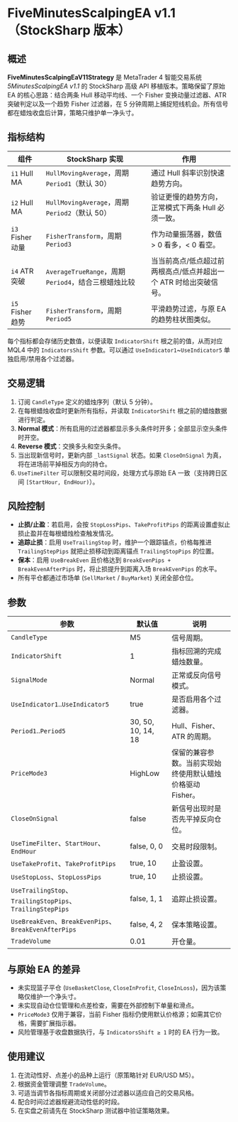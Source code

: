 # FiveMinutesScalpingEA v1.1（StockSharp 版本）

## 概述
**FiveMinutesScalpingEaV11Strategy** 是 MetaTrader 4 智能交易系统 *5MinutesScalpingEA v1.1* 的 StockSharp 高级 API 移植版本。策略保留了原始 EA 的核心思路：结合两条 Hull 移动平均线、一个 Fisher 变换动量过滤器、ATR 突破判定以及一个趋势 Fisher 过滤器，在 5 分钟周期上捕捉短线机会。所有信号都在蜡烛收盘后计算，策略只维护单一净头寸。

## 指标结构
| 组件 | StockSharp 实现 | 作用 |
|------|-----------------|------|
| `i1` Hull MA | `HullMovingAverage`，周期 `Period1`（默认 30） | 通过 Hull 斜率识别快速趋势方向。 |
| `i2` Hull MA | `HullMovingAverage`，周期 `Period2`（默认 50） | 验证更慢的趋势方向，正常模式下两条 Hull 必须一致。 |
| `i3` Fisher 动量 | `FisherTransform`，周期 `Period3` | 作为动量振荡器，数值 > 0 看多，< 0 看空。 |
| `i4` ATR 突破 | `AverageTrueRange`，周期 `Period4`，结合三根蜡烛比较 | 当当前高点/低点超过前两根高点/低点并超出一个 ATR 时给出突破信号。 |
| `i5` Fisher 趋势 | `FisherTransform`，周期 `Period5` | 平滑趋势过滤，与原 EA 的趋势柱状图类似。 |

每个指标都会存储历史数值，以便读取 `IndicatorShift` 根之前的值，从而对应 MQL4 中的 `IndicatorsShift` 参数。可以通过 `UseIndicator1`~`UseIndicator5` 单独启用/禁用各个过滤器。

## 交易逻辑
1. 订阅 `CandleType` 定义的蜡烛序列（默认 5 分钟）。
2. 在每根蜡烛收盘时更新所有指标，并读取 `IndicatorShift` 根之前的蜡烛数据进行判定。
3. **Normal 模式**：所有启用的过滤器都显示多头条件时开多；全部显示空头条件时开空。
4. **Reverse 模式**：交换多头和空头条件。
5. 当出现新信号时，更新内部 `_lastSignal` 状态。如果 `CloseOnSignal` 为真，将在进场前平掉相反方向的持仓。
6. `UseTimeFilter` 可以限制交易时间段，处理方式与原始 EA 一致（支持跨日区间 `[StartHour, EndHour)`）。

## 风险控制
- **止损/止盈**：若启用，会按 `StopLossPips`、`TakeProfitPips` 的距离设置虚拟止损止盈并在每根蜡烛检查触发情况。
- **追踪止损**：启用 `UseTrailingStop` 时，维护一个跟踪锚点，价格每推进 `TrailingStepPips` 就把止损移动到距离锚点 `TrailingStopPips` 的位置。
- **保本**：启用 `UseBreakEven` 且价格达到 `BreakEvenPips + BreakEvenAfterPips` 时，将止损提升到距离入场 `BreakEvenPips` 的水平。
- 所有平仓都通过市场单 (`SellMarket` / `BuyMarket`) 关闭全部仓位。

## 参数
| 参数 | 默认值 | 说明 |
|------|--------|------|
| `CandleType` | M5 | 信号周期。 |
| `IndicatorShift` | 1 | 指标回溯的完成蜡烛数量。 |
| `SignalMode` | Normal | 正常或反向信号模式。 |
| `UseIndicator1`..`UseIndicator5` | true | 是否启用各个过滤器。 |
| `Period1`..`Period5` | 30, 50, 10, 14, 18 | Hull、Fisher、ATR 的周期。 |
| `PriceMode3` | HighLow | 保留的兼容参数。当前实现始终使用默认蜡烛价格驱动 Fisher。 |
| `CloseOnSignal` | false | 新信号出现时是否先平掉反向仓位。 |
| `UseTimeFilter`、`StartHour`、`EndHour` | false, 0, 0 | 交易时段限制。 |
| `UseTakeProfit`、`TakeProfitPips` | true, 10 | 止盈设置。 |
| `UseStopLoss`、`StopLossPips` | true, 10 | 止损设置。 |
| `UseTrailingStop`、`TrailingStopPips`、`TrailingStepPips` | false, 1, 1 | 追踪止损设置。 |
| `UseBreakEven`、`BreakEvenPips`、`BreakEvenAfterPips` | false, 4, 2 | 保本策略设置。 |
| `TradeVolume` | 0.01 | 开仓量。 |

## 与原始 EA 的差异
- 未实现篮子平仓 (`UseBasketClose`, `CloseInProfit`, `CloseInLoss`)，因为该策略仅维护一个净头寸。
- 未实现自动仓位管理和点差检查，需要在外部控制下单量和滑点。
- `PriceMode3` 仅用于兼容，当前 Fisher 指标仍使用默认价格源；如需其它价格，需要扩展指示器。
- 风险管理基于收盘数据执行，与 `IndicatorsShift ≥ 1` 时的 EA 行为一致。

## 使用建议
1. 在流动性好、点差小的品种上运行（原策略针对 EUR/USD M5）。
2. 根据资金管理调整 `TradeVolume`。
3. 可适当调节各指标周期或关闭部分过滤器以适应自己的交易风格。
4. 配合时间过滤器规避流动性低的时段。
5. 在实盘之前请先在 StockSharp 测试器中验证策略效果。
